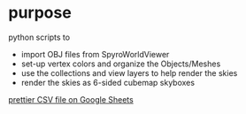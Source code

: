 # purpose

python scripts to

- import OBJ files from SpyroWorldViewer
- set-up vertex colors and organize the Objects/Meshes
- use the collections and view layers to help render the skies
- render the skies as 6-sided cubemap skyboxes

[prettier CSV file on Google Sheets](https://docs.google.com/spreadsheets/d/1PFkO84ZVMZN8N4_J3NIi3rDt8mV-M1LSc4kgQZ91haI/edit?gid=664912299#gid=664912299)
